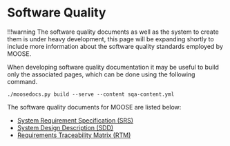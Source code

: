 # Software Quality

!!!warning
    The software quality documents as well as the system to create them is under heavy development,
    this page will be expanding shortly to include more information about the software
    quality standards employed by MOOSE.

When developing software quality documentation it may be useful to build only the associated
pages, which can be done using the following command.

```
./moosedocs.py build --serve --content sqa-content.yml
```

The software quality documents for MOOSE are listed below:

* [System Requirement Specification (SRS)](/sqa/moose_srs.md)
* [System Design Description (SDD)](/sqa/moose_sdd.md)
* [Requirements Traceability Matrix (RTM)](/sqa/moose_rtm.md)
